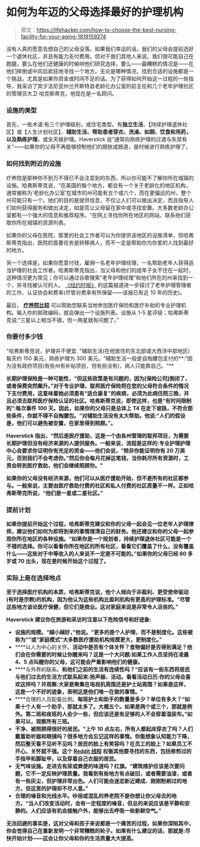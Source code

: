 # 如何为年迈的父母选择最好的护理机构

> 原文：<https://lifehacker.com/how-to-choose-the-best-nursing-facility-for-your-aging-1819159274>

没有人真的愿意去想自己的父母没落。如果我们幸运的话，我们的父母会提前选好一个退休社区，并且有能力支付费用。但对于我们其他人来说，我们很可能自己在跑腿，要么在他们还健康的时候哄他们研究选择，要么——最糟糕的情况是——在他们摔倒或中风后疯狂地寻找一个地方。无论是哪种情况，找到合适的设施都是一个挑战，尤其是如果你资金或时间不足的话。为了获得如何开始这一过程的一些指导，我采访了宾夕法尼亚州兰开斯特县老龄化办公室的前主任和几个老年护理社区的管理员大卫·哈克斯蒂克，他现在是一名顾问。



### 设施的类型

首先，一些术语:有三个护理级别，或住宅类型。有**独立生活**、【持续护理退休社区】或【人生计划社区】、**辅助生活、**帮助患者穿衣、洗澡、如厕、饮食和用药，以及**熟练护理**，或全天候护理。Haverstick 说“通常向熟练护理的过渡与失禁有关”——如果你的父母不再能够控制他们的膀胱或肠道，是时候进行熟练护理了。

### 如何找到附近的设施

疗养院是那种你不到万不得已不会注意到的东西，所以你可能不了解你所在城镇的设施。哈弗斯蒂克说，“在美国的每个地方，都会有一个关于老龄化的地区机构，通常被称为‘老龄化办公室’在城市的州可能有五个或六个，而在更偏远的州，整个州可能只有一个。他们的目的是提供信息，不仅让人们可以做出决定，而且指导人们如何获得服务和做出决定，如是否让父母留在家中或寻找安置。大多数老龄办公室都有一个强大的信息和推荐程序。“在网上寻找你所在地区的网站，联系他们获取你所在城镇的资源列表。

如果你的父母在医院，那里的社会工作者可以为你提供该地区的设施清单，但哈弗斯蒂克指出，医院的首要任务是转移病人，而不一定是帮助你为你爱的人找到最好的地方。

另一个选择是，如果你愿意付钱，雇佣一名老年护理经理，一名帮助老年人获得适当护理的社会工作者。哈弗斯蒂克指出，当父母和他们的成年子女不住在一起时，这种情况更为常见；你可以通过谷歌搜索“老年护理经理”和他们所在的州来找到一个，并寻找被认可的人。 [《纽约时报》](https://newoldage.blogs.nytimes.com/2008/10/06/why-hire-a-geriatric-care-manager/?_r=0) 的这篇报道进一步探讨了老年护理管理者的工作、认证协会和费率(尽管对费率有所保留——该报已有近 10 年的历史)。

最后， [**疗养院比较**](https://www.medicare.gov/NursingHomeCompare/About/howcannhchelp.html) 可以帮助您联系当地参加医疗保险和医疗补助的专业护理机构。输入你的邮政编码，就会弹出一个设施列表。设施从 1-5 星评级；哈弗斯蒂克说:“三星以上相当不错，但一两星就有问题了。”

### 你要付多少钱

"哈弗斯蒂克说，护理并不便宜. "辅助生活(在他居住的东北部或大西洋中部地区)每天约 150 美元，熟练护理为 300 美元。“辅助生活一般是自掏腰包支付的**:“因为没有政府项目(有些州有补贴项目，但有些没有)，病人只能靠自己。"**

**长期护理保险是一种可能性，“但这些政策是有问题的，因为[保险公司]倒闭了，或者保费突然飙升。”对于专业护理，**联邦医疗保险**将在您的父母符合条件的情况下支付费用，这意味着她必须患有“适合康复”的疾病，必须为此病住院三晚，并且必须去联邦医疗保险认证的社区。哈弗斯蒂克说，即使这样，也是“有时间限制的”:每次事件 100 天。因此，如果你的父母只是总体上 T4 在走下坡路，不符合那些条件，你就不得不自掏腰包。“对辅助生活没有太大帮助。他说:“人们的假设是，他们可以避免被安置，在家里得到照顾。”。**

**Haverstick 指出，“然后是医疗援助，这是一个由各州管理的联邦项目，为需要长期护理但没有经济来源的人提供服务。一般来说，流程是这样的:专业护理护理中心会要求你证明你有充足的资金——他们会说，“除非你能证明你有 20 万美元，否则我们不会考虑你。”然后你会每月花掉这笔钱，当你耗尽所有资源时，工资会转到医疗救助，他们会继续照顾你。"**

**如果你的父母没有经济来源，他们可以从医疗援助开始，但不是所有的社区都参与。一般来说，主要由医疗救助付费的社区和私人付费的社区质量不一样。正如哈弗斯蒂克所说，“他们是一星或二星社区。”**

### **提前计划**

**如果你提前开始这个过程，哈弗斯蒂克建议和你的父母一起会见一位老年人护理律师，建议他们如何为即将到来的事情理清自己的财务。他还建议和你的父母一起参观你所在地区的各种设施。“如果你是一个规划者，持续护理退休社区可能是一个不错的选择。你可以看看你所在地区的所有社区，看看它们覆盖了什么，没有覆盖什么——这些对于中等收入的人来说不一定是不可能的。”如果你的父母已经 60 多岁或 70 出头，**现在是时候开始这个过程了**。**

### **实际上是在选择地点**

**至于选择医疗机构的本质，哈弗斯蒂克说，他个人倾向于非盈利、更受使命驱动(有时是宗教)的机构，因为他认为这些机构比盈利机构有更高的护理标准。“尽管这些地方谈论医疗保健，但它们是商业。这对家庭来说是非常令人沮丧的。”**

**Haverstick 建议你在旅游和采访时注意以下危险信号和好迹象:**

*   **设施的规模。“越小越好，”他说。“更多的是个人护理，而不是制度化。这些被称为“”或“家庭模式”大多数医疗援助机构规模更大，更制度化。”** 
*   ****以人为中心的关怀。**活动中是否有个体关怀？食物偏好是否得到满足？他们会在你需要的时候让你醒来吗？这是一个大问题:如果工作人员坚持在凌晨 4、5 点叫醒你的父母，这可能会严重影响他们的健康。**
*   ****与外界的联系。**和他们之前的生活有连续性吗？“应该有一些东西将居民与他们过去的生活方式联系起来:扬声器、活动。看看活动日历:你的父母会喜欢这样吗？并观察:大家是聚集在电视机周围还是护士站周围？如果是这样，这是一个不好的迹象，表明这是他们唯一在做的事情。"**
*   ****合理的人员配备比例。**每班护士和助手的数量是多少？单位有多大？“如果十个人有一个助手，那就太多了。大概五个。如果是两个或三个，那就是例外。第二班和夜班的人会少一些，但应该还是有足够的人不会穿着湿尿布。”如果可以，观察所有三班。** 
*   **干净、被照顾得很好的居民。“上午 10 点左右，所有人都起床穿衣了吗？人们戴着助听器和眼镜吗？很多地方会忘记这样的事情。你能想象认知能力下降，然后整天看不见听不见吗？居民的脸上有笑容吗？在员工的脸上？如果员工不开心，关怀就不强。这个 [Reddit 线程](https://www.reddit.com/r/AskReddit/comments/73j6bw/serious_redditors_who_work_in_old_age_homes_what/) 权衡其他要寻找的东西，包括修剪过的手指甲和脚趾甲，以及穿着自己衣服的居民。**
*   **无气味设施。走进去有尿或粪便的味道吗？红旗。“建筑维护应该是次要问题，它不一定反映护理质量。我看到有些地方有点破旧，或者需要油漆，或者有一些灰尘，但护理非常出色。人们可能会迷恋新近建成、刚刚粉刷过的地方，但这里的护理却不尽人意。”** 
*   ****合理的噪音和光线水平。吵闹或混乱的养老院不是你想让你父母去的地方。“当人们改变活动时，会有一定程度的噪音，但总的来说应该是平静和安静的。人们应该有机会接触户外，能够出去呼吸一些新鲜空气。”****

**无法回避的事实是，这对父母和孩子来说都是一个痛苦的过程，如果你深陷其中，你会觉得自己在重新发明一个非常糟糕的轮子。如果有什么建议的话，那就是:尽快开始计划——这会让你父母和你的生活质量大大提高。**